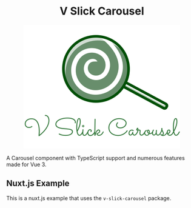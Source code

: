 <div align="center">
<h1>V Slick Carousel</h1>
<img src="../docs/public/logo.svg" alt="V Slick Carousel" />
</div>

A Carousel component with TypeScript support and numerous features made for Vue 3.

## Nuxt.js Example

This is a nuxt.js example that uses the `v-slick-carousel` package.